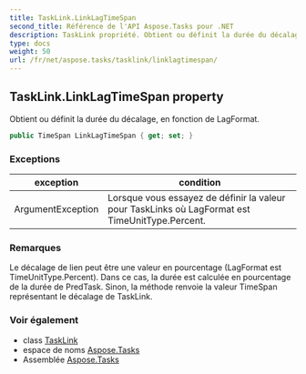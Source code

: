 ```yaml
---
title: TaskLink.LinkLagTimeSpan
second_title: Référence de l'API Aspose.Tasks pour .NET
description: TaskLink propriété. Obtient ou définit la durée du décalage en fonction de LagFormat.
type: docs
weight: 50
url: /fr/net/aspose.tasks/tasklink/linklagtimespan/
---
```

## TaskLink.LinkLagTimeSpan property

Obtient ou définit la durée du décalage, en fonction de LagFormat.

```csharp
public TimeSpan LinkLagTimeSpan { get; set; }
```

### Exceptions

| exception | condition |
| --- | --- |
| ArgumentException | Lorsque vous essayez de définir la valeur pour TaskLinks où LagFormat est TimeUnitType.Percent. |

### Remarques

Le décalage de lien peut être une valeur en pourcentage (LagFormat est TimeUnitType.Percent). Dans ce cas, la durée est calculée en pourcentage de la durée de PredTask. Sinon, la méthode renvoie la valeur TimeSpan représentant le décalage de TaskLink.

### Voir également

* class [TaskLink](../)
* espace de noms [Aspose.Tasks](../../tasklink/)
* Assemblée [Aspose.Tasks](../../../)



